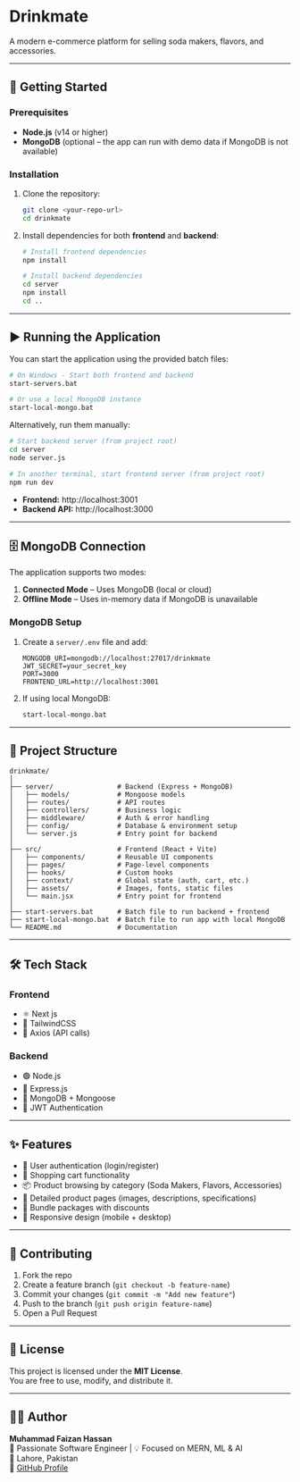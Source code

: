 # Drinkmate

A modern e-commerce platform for selling soda makers, flavors, and accessories.

---

## 🚀 Getting Started

### Prerequisites

- **Node.js** (v14 or higher)
- **MongoDB** (optional – the app can run with demo data if MongoDB is not available)

### Installation

1. Clone the repository:
   ```bash
   git clone <your-repo-url>
   cd drinkmate
   ```

2. Install dependencies for both **frontend** and **backend**:
   ```bash
   # Install frontend dependencies
   npm install

   # Install backend dependencies
   cd server
   npm install
   cd ..
   ```

---

## ▶️ Running the Application

You can start the application using the provided batch files:

```bash
# On Windows - Start both frontend and backend
start-servers.bat

# Or use a local MongoDB instance
start-local-mongo.bat
```

Alternatively, run them manually:

```bash
# Start backend server (from project root)
cd server
node server.js

# In another terminal, start frontend server (from project root)
npm run dev
```

- **Frontend:** http://localhost:3001  
- **Backend API:** http://localhost:3000  

---

## 🗄️ MongoDB Connection

The application supports two modes:

1. **Connected Mode** – Uses MongoDB (local or cloud)
2. **Offline Mode** – Uses in-memory data if MongoDB is unavailable

### MongoDB Setup

1. Create a `server/.env` file and add:
   ```env
   MONGODB_URI=mongodb://localhost:27017/drinkmate
   JWT_SECRET=your_secret_key
   PORT=3000
   FRONTEND_URL=http://localhost:3001
   ```

2. If using local MongoDB:
   ```bash
   start-local-mongo.bat
   ```

---

## 📂 Project Structure

```
drinkmate/
│
├── server/                # Backend (Express + MongoDB)
│   ├── models/            # Mongoose models
│   ├── routes/            # API routes
│   ├── controllers/       # Business logic
│   ├── middleware/        # Auth & error handling
│   ├── config/            # Database & environment setup
│   └── server.js          # Entry point for backend
│
├── src/                   # Frontend (React + Vite)
│   ├── components/        # Reusable UI components
│   ├── pages/             # Page-level components
│   ├── hooks/             # Custom hooks
│   ├── context/           # Global state (auth, cart, etc.)
│   ├── assets/            # Images, fonts, static files
│   └── main.jsx           # Entry point for frontend
│
├── start-servers.bat      # Batch file to run backend + frontend
├── start-local-mongo.bat  # Batch file to run app with local MongoDB
└── README.md              # Documentation
```

---

## 🛠️ Tech Stack

### Frontend
- ⚛️ Next js 
- 🎨 TailwindCSS  
- 🔄 Axios (API calls)  

### Backend
- 🟢 Node.js  
- 🚂 Express.js  
- 🍃 MongoDB + Mongoose  
- 🔐 JWT Authentication  

---

## ✨ Features

- 🔑 User authentication (login/register)  
- 🛒 Shopping cart functionality  
- 📦 Product browsing by category (Soda Makers, Flavors, Accessories)  
- 📝 Detailed product pages (images, descriptions, specifications)  
- 🎁 Bundle packages with discounts  
- 📱 Responsive design (mobile + desktop)  

---

## 🤝 Contributing

1. Fork the repo  
2. Create a feature branch (`git checkout -b feature-name`)  
3. Commit your changes (`git commit -m "Add new feature"`)  
4. Push to the branch (`git push origin feature-name`)  
5. Open a Pull Request  

---

## 📜 License

This project is licensed under the **MIT License**.  
You are free to use, modify, and distribute it.

---

## 👨‍💻 Author

**Muhammad Faizan Hassan**  
🚀 Passionate Software Engineer | 💡 Focused on MERN, ML & AI  
📍 Lahore, Pakistan  
🔗 [GitHub Profile](https://github.com/faizanhassan)  

